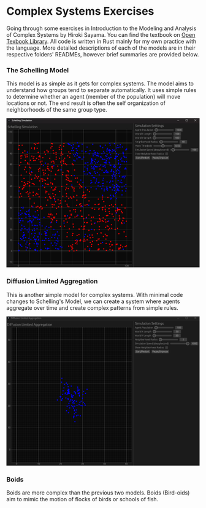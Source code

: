 # Complex Systems Exercises
Going through some exercises in Introduction to the Modeling and Analysis of Complex Systems by Hiroki Sayama. You can find the textbook on [Open Texbook Library](https://open.umn.edu/opentextbooks/textbooks/233). All code is written in Rust mainly for my own practice with the language. More detailed descriptions of each of the models are in their respective folders' READMEs, however brief summaries are provided below.

<h3>The Schelling Model</h3>
<p> This model is as simple as it gets for complex systems. The model aims to understand how groups tend to separate automatically. It uses simple rules to determine whether an agent (member of the population) will move locations or not. The end result is often the self organization of neighborhoods of the same group type.</p>

![Schelling Simulation](/assets/schelling-1000-organized.png)

<h3>Diffusion Limited Aggregation</h3>
<p> This is another simple model for complex systems. With minimal code changes to Schelling's Model, we can create a system where agents aggregate over time and create complex patterns from simple rules.</p>

![Diffusion Limited Aggregation](/assets/dla-100-organized.png)

<h3>Boids</h3>
<p> Boids are more complex than the previous two models. Boids (Bird-oids) aim to mimic the motion of flocks of birds or schools of fish.</p>
